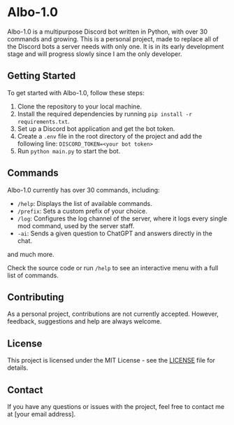 # Albo-1.0

Albo-1.0 is a multipurpose Discord bot written in Python, with over 30 commands and growing. This is a personal project, made to replace all of the Discord bots a server needs with only one. It is in its early development stage and will progress slowly since I am the only developer.

## Getting Started

To get started with Albo-1.0, follow these steps:

1. Clone the repository to your local machine.
2. Install the required dependencies by running `pip install -r requirements.txt`.
3. Set up a Discord bot application and get the bot token.
4. Create a `.env` file in the root directory of the project and add the following line: `DISCORD_TOKEN=<your bot token>`
5. Run `python main.py` to start the bot.

## Commands

Albo-1.0 currently has over 30 commands, including:

- `/help`: Displays the list of available commands.
- `/prefix`: Sets a custom prefix of your choice.
- `/log`: Configures the log channel of the server, where it logs every single mod command, used by the server staff.
- `-ai`: Sends a given question to ChatGPT and answers directly in the chat.

and much more.

Check the source code or run `/help` to see an interactive menu with a full list of commands.

## Contributing

As a personal project, contributions are not currently accepted. However, feedback, suggestions and help are always welcome.

## License

This project is licensed under the MIT License - see the [LICENSE](LICENSE) file for details.

## Contact

If you have any questions or issues with the project, feel free to contact me at [your email address].
